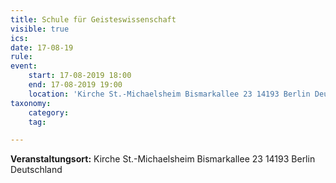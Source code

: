 ```yaml
---
title: Schule für Geisteswissenschaft
visible: true
ics: 
date: 17-08-19
rule: 
event:
	start: 17-08-2019 18:00
	end: 17-08-2019 19:00
	location: 'Kirche St.-Michaelsheim Bismarkallee 23 14193 Berlin Deutschland'
taxonomy:
	category: 
	tag: 

---
```




**Veranstaltungsort:** Kirche St.-Michaelsheim
Bismarkallee 23
14193 Berlin
Deutschland

